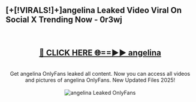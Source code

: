 <h2>[+[!VIRALS!]+]angelina Leaked Video Viral On Social X Trending Now - 0r3wj</h2>
<br>
<div align="center">
<h2><a href="https://libra.edu.pl?angelina" rel="nofollow">🔴 CLICK HERE 🌐==►► angelina</a></h2>
<br>
Get angelina OnlyFans leaked all content. Now you can access all videos and pictures of angelina OnlyFans. New Updated Files 2025!
<br>
<br>
<a href="https://libra.edu.pl?angelina" rel="nofollow" data-target="animated-image.originalLink"><img src="https://i.ibb.co.com/WyWwxjT/player-gif2.gif" alt="angelina Leaked OnlyFans" style="max-width: 100%; display: inline-block;" data-target="animated-image.originalImage"></a>
</div>
<br>